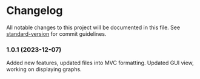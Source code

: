 # Changelog

All notable changes to this project will be documented in this file. See [standard-version](https://github.com/conventional-changelog/standard-version) for commit guidelines.

### 1.0.1 (2023-12-07)
Added new features, updated files into MVC formatting. Updated GUI view, working on displaying graphs.
